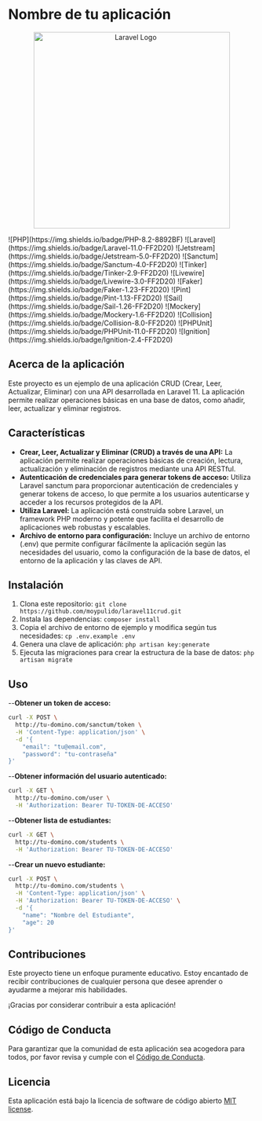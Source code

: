 # Nombre de tu aplicación
<p align="center">
    <a href="https://laravel.com" target="_blank">
        <img src="https://raw.githubusercontent.com/laravel/art/master/logo-lockup/5%20SVG/2%20CMYK/1%20Full%20Color/laravel-logolockup-cmyk-red.svg" width="400" alt="Laravel Logo">
    </a>
</p>
![PHP](https://img.shields.io/badge/PHP-8.2-8892BF)
![Laravel](https://img.shields.io/badge/Laravel-11.0-FF2D20)
![Jetstream](https://img.shields.io/badge/Jetstream-5.0-FF2D20)
![Sanctum](https://img.shields.io/badge/Sanctum-4.0-FF2D20)
![Tinker](https://img.shields.io/badge/Tinker-2.9-FF2D20)
![Livewire](https://img.shields.io/badge/Livewire-3.0-FF2D20)
![Faker](https://img.shields.io/badge/Faker-1.23-FF2D20)
![Pint](https://img.shields.io/badge/Pint-1.13-FF2D20)
![Sail](https://img.shields.io/badge/Sail-1.26-FF2D20)
![Mockery](https://img.shields.io/badge/Mockery-1.6-FF2D20)
![Collision](https://img.shields.io/badge/Collision-8.0-FF2D20)
![PHPUnit](https://img.shields.io/badge/PHPUnit-11.0-FF2D20)
![Ignition](https://img.shields.io/badge/Ignition-2.4-FF2D20)


## Acerca de la aplicación

Este proyecto es un ejemplo de una aplicación CRUD (Crear, Leer, Actualizar, Eliminar) con una API desarrollada en Laravel 11. La aplicación permite realizar operaciones básicas en una base de datos, como añadir, leer, actualizar y eliminar registros.

## Características

- **Crear, Leer, Actualizar y Eliminar (CRUD) a través de una API:** La aplicación permite realizar operaciones básicas de creación, lectura, actualización y eliminación de registros mediante una API RESTful.
- **Autenticación de credenciales para generar tokens de acceso:** Utiliza Laravel sanctum para proporcionar autenticación de credenciales y generar tokens de acceso, lo que permite a los usuarios autenticarse y acceder a los recursos protegidos de la API.
- **Utiliza Laravel:** La aplicación está construida sobre Laravel, un framework PHP moderno y potente que facilita el desarrollo de aplicaciones web robustas y escalables.
- **Archivo de entorno para configuración:** Incluye un archivo de entorno (.env) que permite configurar fácilmente la aplicación según las necesidades del usuario, como la configuración de la base de datos, el entorno de la aplicación y las claves de API.


## Instalación

1. Clona este repositorio: `git clone https://github.com/moypulido/laravel11crud.git`
2. Instala las dependencias: `composer install`
3. Copia el archivo de entorno de ejemplo y modifica según tus necesidades: `cp .env.example .env`
4. Genera una clave de aplicación: `php artisan key:generate`
5. Ejecuta las migraciones para crear la estructura de la base de datos: `php artisan migrate`

## Uso

--**Obtener un token de acceso:**
```bash
curl -X POST \
  http://tu-domino.com/sanctum/token \
  -H 'Content-Type: application/json' \
  -d '{
    "email": "tu@email.com",
    "password": "tu-contraseña"
}'
```

--**Obtener información del usuario autenticado:**
```bash
curl -X GET \
  http://tu-domino.com/user \
  -H 'Authorization: Bearer TU-TOKEN-DE-ACCESO'
```

--**Obtener lista de estudiantes:**
```bash
curl -X GET \
  http://tu-domino.com/students \
  -H 'Authorization: Bearer TU-TOKEN-DE-ACCESO'
```

--**Crear un nuevo estudiante:**
```bash
curl -X POST \
  http://tu-domino.com/students \
  -H 'Content-Type: application/json' \
  -H 'Authorization: Bearer TU-TOKEN-DE-ACCESO' \
  -d '{
    "name": "Nombre del Estudiante",
    "age": 20
}'
```

## Contribuciones

Este proyecto tiene un enfoque puramente educativo. Estoy encantado de recibir contribuciones de cualquier persona que desee aprender o ayudarme a mejorar mis habilidades.

¡Gracias por considerar contribuir a esta aplicación!

## Código de Conducta

Para garantizar que la comunidad de esta aplicación sea acogedora para todos, por favor revisa y cumple con el [Código de Conducta](https://laravel.com/docs/contributions#code-of-conduct).

## Licencia

Esta aplicación está bajo la licencia de software de código abierto [MIT license](https://opensource.org/licenses/MIT).